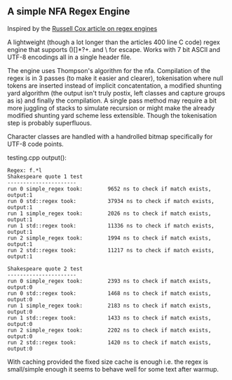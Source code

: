 ## A simple NFA Regex Engine 

Inspired by the [Russell Cox article on regex engines](https://swtch.com/~rsc/regexp/regexp1.html)

A lightweight (though a lot longer than the articles 400 line C code) regex engine that supports ()[]*?+. and \ for escape.
Works with 7 bit ASCII and UTF-8 encodings all in a single header file.

The engine uses Thompson's algorithm for the nfa.
Compilation of the regex is in 3 passes (to make it easier and clearer), tokenisation where null tokens are inserted instead of implicit concatentation, a modified shunting yard algorithm (the output isn't truly postix, left classes and capture groups as is) and finally the compilation. A single pass method may require a bit more juggling of stacks to simulate recursion or might make the already modified shunting yard scheme less extensible. Though the tokenisation step is probably superfluous.

Character classes are handled with a handrolled bitmap specifically for UTF-8 code points.

testing.cpp output():

```
Regex: f.*l 
Shakespeare quote 1 test
----------------------
run 0 simple_regex took:        9652 ns to check if match exists, output:1
run 0 std::regex took:          37934 ns to check if match exists, output:1
run 1 simple_regex took:        2026 ns to check if match exists, output:1
run 1 std::regex took:          11336 ns to check if match exists, output:1
run 2 simple_regex took:        1994 ns to check if match exists, output:1
run 2 std::regex took:          11217 ns to check if match exists, output:1

Shakespeare quote 2 test
----------------------
run 0 simple_regex took:        2393 ns to check if match exists, output:0
run 0 std::regex took:          1468 ns to check if match exists, output:0
run 1 simple_regex took:        2183 ns to check if match exists, output:0
run 1 std::regex took:          1433 ns to check if match exists, output:0
run 2 simple_regex took:        2202 ns to check if match exists, output:0
run 2 std::regex took:          1420 ns to check if match exists, output:0
```

With caching provided the fixed size cache is enough i.e. the regex is small/simple enough it seems to behave well for some text after warmup.
